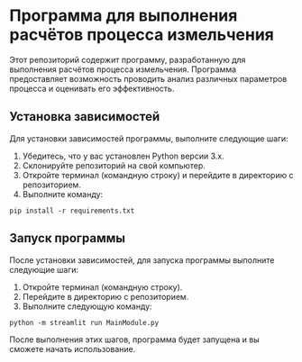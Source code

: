 # Программа для выполнения расчётов процесса измельчения
Этот репозиторий содержит программу, разработанную для выполнения расчётов процесса измельчения. Программа предоставляет возможность проводить анализ различных параметров процесса и оценивать его эффективность.

## Установка зависимостей
Для установки зависимостей программы, выполните следующие шаги:

1. Убедитесь, что у вас установлен Python версии 3.x.
2. Склонируйте репозиторий на свой компьютер.
3. Откройте терминал (командную строку) и перейдите в директорию с репозиторием.
4. Выполните команду:

```pip install -r requirements.txt```

## Запуск программы
После установки зависимостей, для запуска программы выполните следующие шаги:

1. Откройте терминал (командную строку).
2. Перейдите в директорию с репозиторием.
3. Выполните следующую команду:

```python -m streamlit run MainModule.py```

После выполнения этих шагов, программа будет запущена и вы сможете начать использование.
